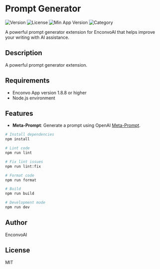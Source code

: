 # Prompt Generator

![Version](https://img.shields.io/badge/version-0.0.3-blue)
![License](https://img.shields.io/badge/license-MIT-green)
![Min App Version](https://img.shields.io/badge/min%20app%20version-1.8.8-orange)
![Category](https://img.shields.io/badge/category-Writing-yellowgreen)

A powerful prompt generator extension for EnconvoAI that helps improve your writing with AI assistance.

## Description

A powerful prompt generator extension.

## Requirements

- Enconvo App version 1.8.8 or higher
- Node.js environment

## Features

- **Meta-Prompt**: Generate a prompt using OpenAI [Meta-Prompt](https://platform.openai.com/docs/guides/prompt-generation?context=text-out).

```bash
# Install dependencies
npm install

# Lint code
npm run lint

# Fix lint issues
npm run lint:fix

# Format code
npm run format

# Build
npm run build

# Development mode
npm run dev
```

## Author

EnconvoAI

## License

MIT
